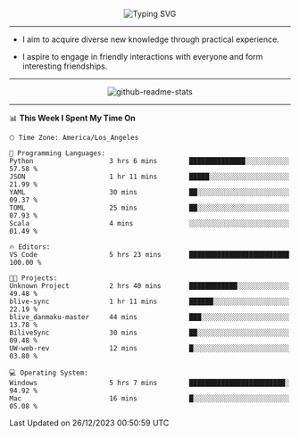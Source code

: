 <p align="center">
  <img src="https://readme-typing-svg.demolab.com?font=Fira+Code&weight=500&size=32&duration=2500&pause=1600&center=true&vCenter=true&random=false&width=1024&height=64&lines=Hi+there+%F0%9F%91%8B;I'm+delighted+you+could+make+it+here+%F0%9F%8E%89;I'm+Harry%2C+a+college+student+still+finding+my+way" alt="Typing SVG" />
</p>


---


- I aim to acquire diverse new knowledge through practical experience.

- I aspire to engage in friendly interactions with everyone and form interesting friendships.


---


<p align="center">
  <img src="https://github-readme-stats.vercel.app/api?username=Harry-Jing&show_icons=true" alt="github-readme-stats"/>
</p>


---

<!--START_SECTION:waka-->
📊 **This Week I Spent My Time On** 

```text
🕑︎ Time Zone: America/Los_Angeles

💬 Programming Languages: 
Python                   3 hrs 6 mins        ██████████████░░░░░░░░░░░   57.58 % 
JSON                     1 hr 11 mins        █████░░░░░░░░░░░░░░░░░░░░   21.99 % 
YAML                     30 mins             ██░░░░░░░░░░░░░░░░░░░░░░░   09.37 % 
TOML                     25 mins             ██░░░░░░░░░░░░░░░░░░░░░░░   07.93 % 
Scala                    4 mins              ░░░░░░░░░░░░░░░░░░░░░░░░░   01.49 % 

🔥 Editors: 
VS Code                  5 hrs 23 mins       █████████████████████████   100.00 % 

🐱‍💻 Projects: 
Unknown Project          2 hrs 40 mins       ████████████░░░░░░░░░░░░░   49.48 % 
blive-sync               1 hr 11 mins        ██████░░░░░░░░░░░░░░░░░░░   22.19 % 
blive_danmaku-master     44 mins             ███░░░░░░░░░░░░░░░░░░░░░░   13.78 % 
BiliveSync               30 mins             ██░░░░░░░░░░░░░░░░░░░░░░░   09.48 % 
UW-web-rev               12 mins             █░░░░░░░░░░░░░░░░░░░░░░░░   03.80 % 

💻 Operating System: 
Windows                  5 hrs 7 mins        ████████████████████████░   94.92 % 
Mac                      16 mins             █░░░░░░░░░░░░░░░░░░░░░░░░   05.08 % 
```


 Last Updated on 26/12/2023 00:50:59 UTC
<!--END_SECTION:waka-->
